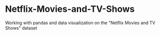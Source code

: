 # Netflix-Movies-and-TV-Shows
Working with pandas and data visualization on the "Netflix Movies and TV Shows" dataset
